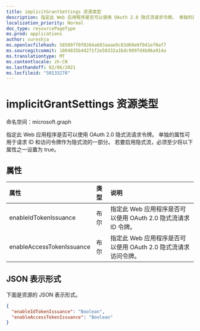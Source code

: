 ```yaml
---
title: implicitGrantSettings 资源类型
description: 指定此 Web 应用程序是否可以使用 OAuth 2.0 隐式流请求令牌。 单独的属性可用于请求 ID 和访问令牌作为隐式流的一部分。 若要启用隐式流，必须至少将以下属性之一设置为 true。
localization_priority: Normal
doc_type: resourcePageType
ms.prod: applications
author: sureshja
ms.openlocfilehash: 58509ff0f0264a683aaae9c83d60e0f041ef0af7
ms.sourcegitcommit: 1004835b44271f2e50332a1bdc9097d4b06a914a
ms.translationtype: MT
ms.contentlocale: zh-CN
ms.lasthandoff: 02/06/2021
ms.locfileid: "50133278"
---
```

# <a name="implicitgrantsettings-resource-type"></a>implicitGrantSettings 资源类型

命名空间：microsoft.graph

指定此 Web 应用程序是否可以使用 OAuth 2.0 隐式流请求令牌。 单独的属性可用于请求 ID 和访问令牌作为隐式流的一部分。 若要启用隐式流，必须至少将以下属性之一设置为 true。

## <a name="properties"></a>属性

| 属性 | 类型 | 说明 |
|:---------|:-----|:------------|
|enableIdTokenIssuance| 布尔 | 指定此 Web 应用程序是否可以使用 OAuth 2.0 隐式流请求 ID 令牌。|
|enableAccessTokenIssuance| 布尔 | 指定此 Web 应用程序是否可以使用 OAuth 2.0 隐式流请求访问令牌。|

## <a name="json-representation"></a>JSON 表示形式
下面是资源的 JSON 表示形式。
<!-- {
  "blockType": "resource",
  "keyProperty": "id",
  "@odata.type": "microsoft.graph.implicitGrantSettings"
}-->
```json
{
  "enableIdTokenIssuance": "Boolean",
  "enableAccessTokenIssuance": "Boolean"
}

```

